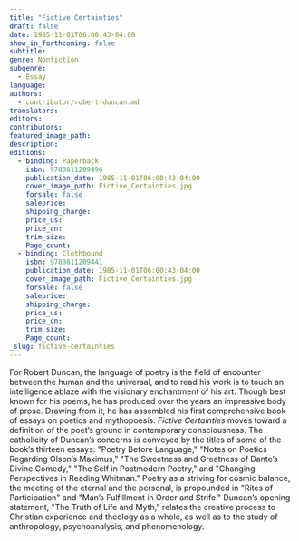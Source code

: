 ```yaml
---
title: "Fictive Certainties"
draft: false
date: 1985-11-01T06:00:43-04:00
show_in_forthcoming: false
subtitle:
genre: Nonfiction
subgenre:
  - Essay
language:
authors:
  - contributor/robert-duncan.md
translators:
editors:
contributors:
featured_image_path:
description:
editions:
  - binding: Paperback
    isbn: 9780811209496
    publication_date: 1985-11-01T06:00:43-04:00
    cover_image_path: Fictive_Certainties.jpg
    forsale: false
    saleprice:
    shipping_charge:
    price_us:
    price_cn:
    trim_size:
    Page_count:
  - binding: Clothbound
    isbn: 9780811209441
    publication_date: 1985-11-01T06:00:43-04:00
    cover_image_path: Fictive_Certainties.jpg
    forsale: false
    saleprice:
    shipping_charge:
    price_us:
    price_cn:
    trim_size:
    Page_count:
_slug: fictive-certainties
---
```


For Robert Duncan, the language of poetry is the field of encounter between the human and the universal, and to read his work is to touch an intelligence ablaze with the visionary enchantment of his art. Though best known for his poems, he has produced over the years an impressive body of prose. Drawing from it, he has assembled his first comprehensive book of essays on poetics and mythopoesis. _Fictive Certainties_ moves toward a definition of the poet’s ground in contemporary consciousness. The catholicity of Duncan’s concerns is conveyed by the titles of some of the book’s thirteen essays: "Poetry Before Language," "Notes on Poetics Regarding Olson’s Maximus," "The Sweetness and Greatness of Dante’s Divine Comedy," "The Self in Postmodern Poetry," and "Changing Perspectives in Reading Whitman." Poetry as a striving for cosmic balance, the meeting of the eternal and the personal, is propounded in "Rites of Participation" and "Man’s Fulfillment in Order and Strife." Duncan’s opening statement, "The Truth of Life and Myth," relates the creative process to Christian experience and theology as a whole, as well as to the study of anthropology, psychoanalysis, and phenomenology.

